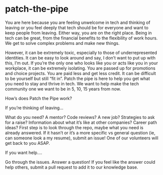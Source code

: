 # patch-the-pipe
You are here because you are feeling unwelcome in tech and thinking of leaving or you feel deeply that tech should be for everyone and want to keep people from leaving. Either way, you are on the right place. Being in tech can be great, from the financial benefits to the flexibility of work hours. We get to solve complex problems and make new things. 

However, it can be extremely toxic, especially to those of underrepresented identities. It can be easy to look around and say, I don’t want to put up with this, I’m out.  If you’re the only one who looks like you or acts like you in your workplace, it can be extremely isolating. You are passed up for promotions and choice projects. You are paid less and get less credit. It can be difficult to be yourself but still “fit in”. Patch the pipe is here to help you get what you need to stay and thrive in tech. We want to help make the tech community one we want to be in 5, 10, 15 years from now.

How’s does Patch the Pipe work?

If you’re thinking of leaving...

What do you need? A mentor? Code reviews? A new job? Strategies to ask for a raise? Information about what it’s like at other companies? Career path ideas? First step is to look through the repo, maybe what you need is already answered. If it hasn’t or it’s a more specific vs general question (ie, can someone look a my resume), submit an issue! One of our volunteers will get back to you ASAP.

If you want help….

Go through the issues. Answer a question! If you feel like the answer could help others, submit a pull request to add it to our knowledge base.

